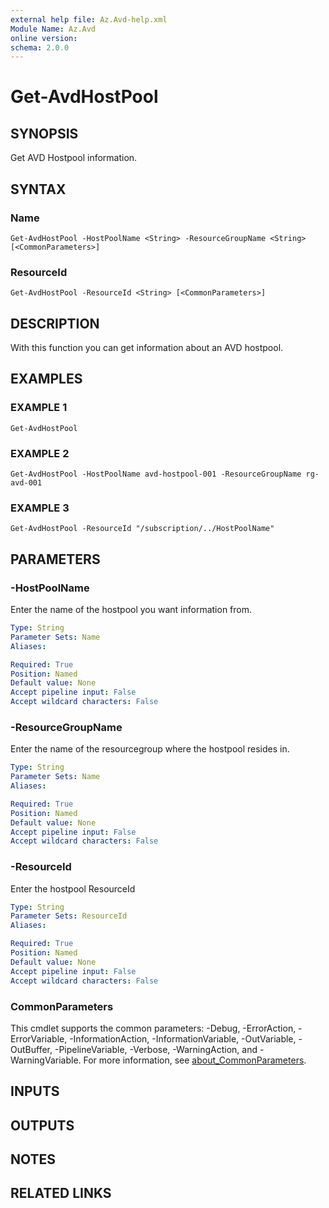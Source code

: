 ```yaml
---
external help file: Az.Avd-help.xml
Module Name: Az.Avd
online version:
schema: 2.0.0
---
```


# Get-AvdHostPool

## SYNOPSIS
Get AVD Hostpool information.

## SYNTAX

### Name
```
Get-AvdHostPool -HostPoolName <String> -ResourceGroupName <String> [<CommonParameters>]
```

### ResourceId
```
Get-AvdHostPool -ResourceId <String> [<CommonParameters>]
```

## DESCRIPTION
With this function you can get information about an AVD hostpool.

## EXAMPLES

### EXAMPLE 1
```
Get-AvdHostPool
```

### EXAMPLE 2
```
Get-AvdHostPool -HostPoolName avd-hostpool-001 -ResourceGroupName rg-avd-001
```

### EXAMPLE 3
```
Get-AvdHostPool -ResourceId "/subscription/../HostPoolName"
```

## PARAMETERS

### -HostPoolName
Enter the name of the hostpool you want information from.

```yaml
Type: String
Parameter Sets: Name
Aliases:

Required: True
Position: Named
Default value: None
Accept pipeline input: False
Accept wildcard characters: False
```

### -ResourceGroupName
Enter the name of the resourcegroup where the hostpool resides in.

```yaml
Type: String
Parameter Sets: Name
Aliases:

Required: True
Position: Named
Default value: None
Accept pipeline input: False
Accept wildcard characters: False
```

### -ResourceId
Enter the hostpool ResourceId

```yaml
Type: String
Parameter Sets: ResourceId
Aliases:

Required: True
Position: Named
Default value: None
Accept pipeline input: False
Accept wildcard characters: False
```

### CommonParameters
This cmdlet supports the common parameters: -Debug, -ErrorAction, -ErrorVariable, -InformationAction, -InformationVariable, -OutVariable, -OutBuffer, -PipelineVariable, -Verbose, -WarningAction, and -WarningVariable. For more information, see [about_CommonParameters](http://go.microsoft.com/fwlink/?LinkID=113216).

## INPUTS

## OUTPUTS

## NOTES

## RELATED LINKS
